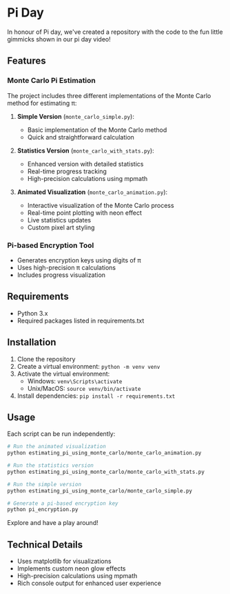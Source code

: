 # Pi Day

In honour of Pi day, we've created a repository with the code to the fun little gimmicks shown in our pi day video!

## Features

### Monte Carlo Pi Estimation
The project includes three different implementations of the Monte Carlo method for estimating π:

1. **Simple Version** (`monte_carlo_simple.py`):
   - Basic implementation of the Monte Carlo method
   - Quick and straightforward calculation

2. **Statistics Version** (`monte_carlo_with_stats.py`):
   - Enhanced version with detailed statistics
   - Real-time progress tracking
   - High-precision calculations using mpmath

3. **Animated Visualization** (`monte_carlo_animation.py`):
   - Interactive visualization of the Monte Carlo process
   - Real-time point plotting with neon effect
   - Live statistics updates
   - Custom pixel art styling

### Pi-based Encryption Tool
- Generates encryption keys using digits of π
- Uses high-precision π calculations
- Includes progress visualization

## Requirements
- Python 3.x
- Required packages listed in requirements.txt

## Installation
1. Clone the repository
2. Create a virtual environment: `python -m venv venv`
3. Activate the virtual environment:
   - Windows: `venv\Scripts\activate`
   - Unix/MacOS: `source venv/bin/activate`
4. Install dependencies: `pip install -r requirements.txt`

## Usage
Each script can be run independently:

```bash
# Run the animated visualization
python estimating_pi_using_monte_carlo/monte_carlo_animation.py

# Run the statistics version
python estimating_pi_using_monte_carlo/monte_carlo_with_stats.py

# Run the simple version
python estimating_pi_using_monte_carlo/monte_carlo_simple.py

# Generate a pi-based encryption key
python pi_encryption.py
```

Explore and have a play around!

## Technical Details
- Uses matplotlib for visualizations
- Implements custom neon glow effects
- High-precision calculations using mpmath
- Rich console output for enhanced user experience
